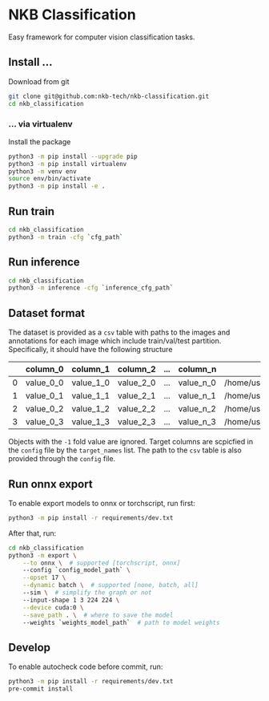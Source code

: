  # NKB Classification

Easy framework for computer vision classification tasks.

## Install ...

Download from git
```bash
git clone git@github.com:nkb-tech/nkb-classification.git
cd nkb_classification
```

### ... via virtualenv

Install the package
```bash
python3 -m pip install --upgrade pip
python3 -m pip install virtualenv
python3 -m venv env
source env/bin/activate
python3 -m pip install -e .
```

## Run train

```bash
cd nkb_classification
python3 -m train -cfg `cfg_path`
```

## Run inference

```bash
cd nkb_classification
python3 -m inference -cfg `inference_cfg_path`
```

## Dataset format
The dataset is provided as a `csv` table with paths to the images and annotations for each image which include train/val/test partition. Specifically, it should have the following structure

|| column_0 | column_1 | column_2 | ... | column_n | path | fold |
|-|---|---|---|---|---|---|---|
|0|value_0_0|value_1_0|value_2_0|...|value_n_0|/home/user/data/img_0.jpg|train|
|1|value_0_1|value_1_1|value_2_1|...|value_n_1|/home/user/data/img_1.jpg|val|
|2|value_0_2|value_1_2|value_2_2|...|value_n_2|/home/user/data/img_2.jpg|test|
|3|value_0_3|value_1_3|value_2_3|...|value_n_3|/home/user/data/img_3.jpg|-1|

Objects with the `-1` fold value are ignored. Target columns are scpicfied in the `config` file by the `target_names` list. The path to the `csv` table is also provided through the `config` file.

## Run onnx export

To enable export models to onnx or torchscript, run first:
```bash
python3 -m pip install -r requirements/dev.txt
```

After that, run:
```bash
cd nkb_classification
python3 -m export \
    --to onnx \  # supported [torchscript, onnx]
    --config `config_model_path` \
    --opset 17 \
    --dynamic batch \  # supported [none, batch, all]
    --sim \  # simplify the graph or not
    --input-shape 1 3 224 224 \
    --device cuda:0 \
    --save_path . \  # where to save the model
    --weights `weights_model_path`  # path to model weights
```

## Develop
To enable autocheck code before commit, run:
```bash
python3 -m pip install -r requirements/dev.txt
pre-commit install
```

